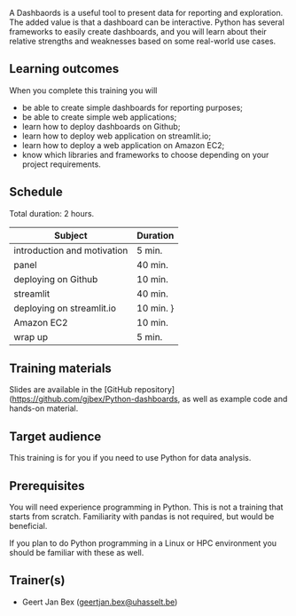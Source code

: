 A Dashbaords is a useful tool to present data for reporting and exploration.
The added value is that a dashboard can be interactive.  Python has several
frameworks to easily create dashboards, and you will learn about their
relative strengths and weaknesses based on some real-world use cases.


## Learning outcomes

When you complete this training you will

  * be able to create simple dashboards for reporting purposes;
  * be able to create simple web applications;
  * learn how to deploy dashboards on Github;
  * learn how to deploy web application on streamlit.io;
  * learn how to deploy a web application on Amazon EC2;
  * know which libraries and frameworks to choose depending
    on your project requirements.


## Schedule

Total duration: 2 hours.

  | Subject                                     | Duration |
  |---------------------------------------------|----------|
  | introduction and motivation                 |  5 min.  |
  | panel                                       | 40 min.  |
  | deploying on Github                         | 10 min.  |
  | streamlit                                   | 40 min.  |
  | deploying on streamlit.io                   | 10 min.  }
  | Amazon EC2                                  | 10 min.  |
  | wrap up                                     |  5 min.  |


## Training materials

Slides are available in the
 [GitHub repository](https://github.com/gjbex/Python-dashboards,
as well as example code and hands-on material.


## Target audience

This training is for you if you need to use Python for data analysis.


## Prerequisites

You will need experience programming in Python.  This is not a training that starts
from scratch.  Familiarity with pandas is not required, but would be beneficial.

If you plan to do Python programming in a Linux or HPC environment you should
be familiar with these as well.


## Trainer(s)

  * Geert Jan Bex ([geertjan.bex@uhasselt.be](mailto:geertjan.bex@uhasselt.be))
